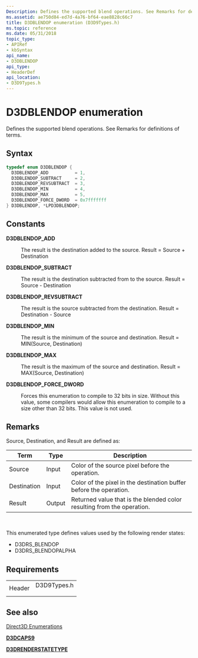 ```yaml
---
Description: Defines the supported blend operations. See Remarks for definitions of terms.
ms.assetid: ae750d84-ed7d-4a76-bf64-eae8828c66c7
title: D3DBLENDOP enumeration (D3D9Types.h)
ms.topic: reference
ms.date: 05/31/2018
topic_type: 
- APIRef
- kbSyntax
api_name: 
- D3DBLENDOP
api_type: 
- HeaderDef
api_location: 
- D3D9Types.h
---
```


# D3DBLENDOP enumeration

Defines the supported blend operations. See Remarks for definitions of terms.

## Syntax


```C++
typedef enum D3DBLENDOP { 
  D3DBLENDOP_ADD          = 1,
  D3DBLENDOP_SUBTRACT     = 2,
  D3DBLENDOP_REVSUBTRACT  = 3,
  D3DBLENDOP_MIN          = 4,
  D3DBLENDOP_MAX          = 5,
  D3DBLENDOP_FORCE_DWORD  = 0x7fffffff
} D3DBLENDOP, *LPD3DBLENDOP;
```



## Constants

<dl> <dt>

<span id="D3DBLENDOP_ADD"></span><span id="d3dblendop_add"></span>**D3DBLENDOP\_ADD**
</dt> <dd>

The result is the destination added to the source. Result = Source + Destination

</dd> <dt>

<span id="D3DBLENDOP_SUBTRACT"></span><span id="d3dblendop_subtract"></span>**D3DBLENDOP\_SUBTRACT**
</dt> <dd>

The result is the destination subtracted from to the source. Result = Source - Destination

</dd> <dt>

<span id="D3DBLENDOP_REVSUBTRACT"></span><span id="d3dblendop_revsubtract"></span>**D3DBLENDOP\_REVSUBTRACT**
</dt> <dd>

The result is the source subtracted from the destination. Result = Destination - Source

</dd> <dt>

<span id="D3DBLENDOP_MIN"></span><span id="d3dblendop_min"></span>**D3DBLENDOP\_MIN**
</dt> <dd>

The result is the minimum of the source and destination. Result = MIN(Source, Destination)

</dd> <dt>

<span id="D3DBLENDOP_MAX"></span><span id="d3dblendop_max"></span>**D3DBLENDOP\_MAX**
</dt> <dd>

The result is the maximum of the source and destination. Result = MAX(Source, Destination)

</dd> <dt>

<span id="D3DBLENDOP_FORCE_DWORD"></span><span id="d3dblendop_force_dword"></span>**D3DBLENDOP\_FORCE\_DWORD**
</dt> <dd>

Forces this enumeration to compile to 32 bits in size. Without this value, some compilers would allow this enumeration to compile to a size other than 32 bits. This value is not used.

</dd> </dl>

## Remarks

Source, Destination, and Result are defined as:



| Term        | Type   | Description                                                            |
|-------------|--------|------------------------------------------------------------------------|
| Source      | Input  | Color of the source pixel before the operation.                        |
| Destination | Input  | Color of the pixel in the destination buffer before the operation.     |
| Result      | Output | Returned value that is the blended color resulting from the operation. |



 

This enumerated type defines values used by the following render states:

-   D3DRS\_BLENDOP
-   D3DRS\_BLENDOPALPHA

## Requirements



|                   |                                                                                        |
|-------------------|----------------------------------------------------------------------------------------|
| Header<br/> | <dl> <dt>D3D9Types.h</dt> </dl> |



## See also

<dl> <dt>

[Direct3D Enumerations](dx9-graphics-reference-d3d-enums.md)
</dt> <dt>

[**D3DCAPS9**](/windows/desktop/api/D3D9Caps/ns-d3d9caps-d3dcaps9)
</dt> <dt>

[**D3DRENDERSTATETYPE**](./d3drenderstatetype.md)
</dt> </dl>

 

 